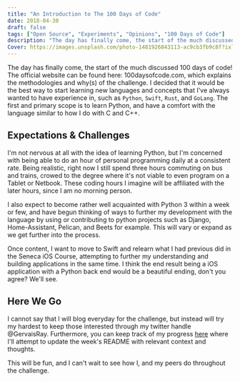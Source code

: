 ```yaml
---
title: "An Introduction to The 100 Days of Code"
date: 2018-04-30
draft: false
tags: ["Open Source", "Experiments", "Opinions", "100 Days of Code"]
description: "The day has finally come, the start of the much discussed 100 days of code! The official website can be found here: 100daysofcode.com, which explains the methodologies and why(s) of the challenge. I decided that it would be the best way to start learning new languages and concepts that I've always wanted to have experience in, such as `Python`, `Swift`, `Rust`, and `GoLang`. The first and primary scope is to learn Python, and have a comfort with the language similar to how I do with C and C++."
Cover: https://images.unsplash.com/photo-1481926843113-ac9cb3fb9c8f?ixlib=rb-0.3.5&ixid=eyJhcHBfaWQiOjEyMDd9&s=7d4cbe6845ddba7e4ddcd8fa84abc0d8&dpr=1&auto=format&fit=crop&w=1000&q=80&cs=tinysrgb
---
```


The day has finally come, the start of the much discussed 100 days of code! The official website can be found here: 100daysofcode.com, which explains the methodologies and why(s) of the challenge. I decided that it would be the best way to start learning new languages and concepts that I've always wanted to have experience in, such as `Python`, `Swift`, `Rust`, and `GoLang`. The first and primary scope is to learn Python, and have a comfort with the language similar to how I do with C and C++.

## Expectations & Challenges

I'm not nervous at all with the idea of learning Python, but I'm concerned with being able to do an hour of personal programming daily at a consistent rate. Being realistic, right now I still spend three hours commuting on bus and trains, crowed to the degree where it's not viable to even program on a Tablet or Netbook. These coding hours I imagine will be affiliated with the later hours, since I am no morning person.

I also expect to become rather well acquainted with Python 3 within a week or few, and have begun thinking of ways to further my development with the language by using or contributing to python projects such as Django, Home-Assistant, Pelican, and Beets for example. This will vary or expand as we get further into the process.

Once content, I want to move to Swift and relearn what I had previous did in the Seneca iOS Course, attempting to further my understanding and building applications in the same time. I think the end result being a iOS application with a Python back end would be a beautiful ending, don't you agree? We'll see.

## Here We Go

I cannot say that I will blog everyday for the challenge, but instead will try my hardest to keep those interested through my twitter handle @GervaisRay. Furthermore, you can keep track of my progress [here](https://github.com/raygervais/100-days-of-code-challenge) where I'll attempt to update the week's README with relevant context and thoughts.

This will be fun, and I can't wait to see how I, and my peers do throughout the challenge.
